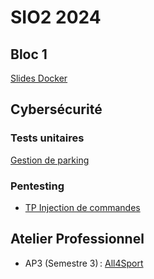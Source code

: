# SIO2 2024

## Bloc 1

[Slides Docker](b1/docker.pdf)

## Cybersécurité

### Tests unitaires

[Gestion de parking](cs/parking.md)

### Pentesting

- [TP Injection de commandes](cs/tp_injection_commandes.md)

## Atelier Professionnel

- AP3 (Semestre 3) : [All4Sport](ap3/README.md)

